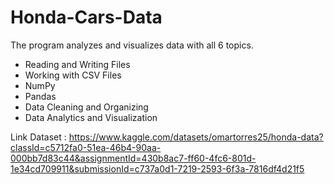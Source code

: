 # Honda-Cars-Data
The program analyzes and visualizes data with all 6 topics.
- Reading and Writing Files
- Working with CSV Files
- NumPy
- Pandas
- Data Cleaning and Organizing
- Data Analytics and Visualization

Link Dataset : https://www.kaggle.com/datasets/omartorres25/honda-data?classId=c5712fa0-51ea-46b4-90aa-000bb7d83c44&assignmentId=430b8ac7-ff60-4fc6-801d-1e34cd709911&submissionId=c737a0d1-7219-2593-6f3a-7816df4d21f5

